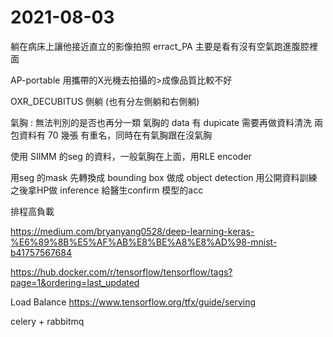 # 2021-08-03 

躺在病床上讓他接近直立的影像拍照
erract_PA 主要是看有沒有空氣跑進腹腔裡面

AP-portable 用攜帶的X光機去拍攝的>成像品質比較不好

OXR_DECUBITUS 側躺 (也有分左側躺和右側躺)

氣胸 : 無法判別的是否也再分一類
氣胸的 data 有 dupicate 需要再做資料清洗
兩包資料有 70 幾張 有重名，同時在有氣胸跟在沒氣胸

使用 SIIMM 的seg 的資料，一般氣胸在上面，用RLE encoder

用seg 的mask 先轉換成 bounding box
做成 object detection
用公開資料訓練
之後拿HP做 inference 給醫生confirm 模型的acc

排程高負載

https://medium.com/bryanyang0528/deep-learning-keras-%E6%89%8B%E5%AF%AB%E8%BE%A8%E8%AD%98-mnist-b41757567684

https://hub.docker.com/r/tensorflow/tensorflow/tags?page=1&ordering=last_updated

Load Balance https://www.tensorflow.org/tfx/guide/serving

celery + rabbitmq
